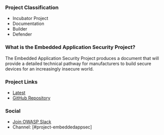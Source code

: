 ### Project Classification

* <i class="fas fa-egg" style="color:#233e81;"></i> Incubator Project
* <i class="fas fa-book" style="color:#233e81;"></i> Documentation
* <i class="fas fa-toolbox" style="color:#233e81;"></i> Builder
* <i class="fas fa-shield-alt" style="color:#233e81;"></i> Defender

### What is the Embedded Application Security Project?

The Embedded Application Security Project produces a document that will provide a detailed technical pathway for manufacturers to build secure devices for an increasingly insecure world.
  
### Project Links

* [Latest](https://scriptingxss.gitbook.io/embedded-appsec-best-practices/)
* [GitHub Repository](https://github.com/OWASP/www-project-embedded-application-security)

### Social

* [Join OWASP Slack](https://owasp.org/slack/invite)
* Channel: [#project-embeddedappsec]

